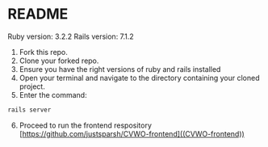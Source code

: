 # README

Ruby version: 3.2.2
Rails version: 7.1.2

1. Fork this repo.
2. Clone your forked repo.
3. Ensure you have the right versions of ruby and rails installed
4. Open your terminal and navigate to the directory containing your cloned project.
5. Enter the command:
```bash
rails server
```
6. Proceed to run the frontend respository [https://github.com/justsparsh/CVWO-frontend]((CVWO-frontend))
